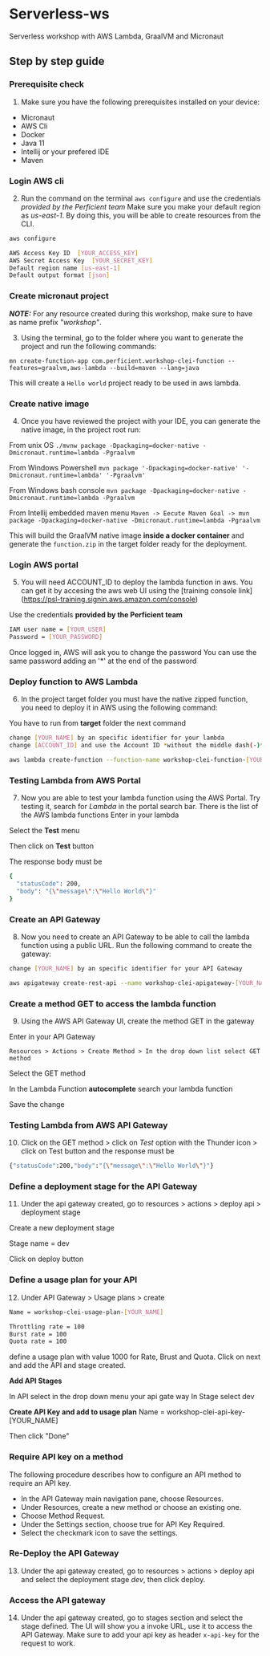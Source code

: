 # Serverless-ws
Serverless workshop with AWS Lambda, GraalVM and Micronaut

## Step by step guide

### Prerequisite check

1. Make sure you have the following prerequisites installed on your device:
- Micronaut
- AWS Cli
- Docker
- Java 11
- Intellij or your prefered IDE
- Maven

### Login AWS cli

2. Run the command on the terminal `aws configure` and use the credentials *provided by the Perficient team*
Make sure you make your default region as *us-east-1*. By doing this, you will be able to create resources from the CLI.

```bash
aws configure

AWS Access Key ID  [YOUR_ACCESS_KEY]
AWS Secret Access Key  [YOUR_SECRET_KEY] 
Default region name [us-east-1]
Default output format [json]
```

### Create micronaut project

**_NOTE:_** For any resource created during this workshop, make sure to have as name prefix *"workshop"*.

3. Using the terminal, go to the folder where you want to generate the project and run the following commands:

`mn create-function-app com.perficient.workshop-clei-function --features=graalvm,aws-lambda --build=maven --lang=java`

This will create a `Hello world` project ready to be used in aws lambda.

### Create native image

4. Once you have reviewed the project with your IDE, you can generate the native image, in the project root run:

From unix OS
`./mvnw package -Dpackaging=docker-native -Dmicronaut.runtime=lambda -Pgraalvm`

From Windows Powershell
`mvn package '-Dpackaging=docker-native' '-Dmicronaut.runtime=lambda' '-Pgraalvm'`

From Windows bash console
`mvn package -Dpackaging=docker-native -Dmicronaut.runtime=lambda -Pgraalvm`

From Intellij embedded maven menu
`Maven -> Eecute Maven Goal -> mvn package -Dpackaging=docker-native -Dmicronaut.runtime=lambda -Pgraalvm`

This will build the GraalVM native image **inside a docker container** and generate the `function.zip` in the target folder ready for the deployment.

### Login AWS portal

5.  You will need ACCOUNT_ID to deploy the lambda function in aws. You can get it by accesing the aws web UI using the [training console link]
(https://psl-training.signin.aws.amazon.com/console)

Use the credentials **provided by the Perficient team**

```bash
IAM user name = [YOUR_USER]
Password = [YOUR_PASSWORD]
```

Once logged in, AWS will ask you to change the password
You can use the same password adding an '*' at the end of the password

### Deploy function to AWS Lambda

6. In the project target folder you must have the native zipped function, you need to deploy it in AWS using the following command:

You have to run from **target** folder the next command

```bash
change [YOUR_NAME] by an specific identifier for your lambda
change [ACCOUNT_ID] and use the Account ID *without the middle dash(-)* from the portal menu in the user top right corner

aws lambda create-function --function-name workshop-clei-function-[YOUR_NAME] --runtime provided.al2 --zip-file fileb://target/function.zip --handler com.perficient.FunctionRequestHandler --role "arn:aws:iam::[ACCOUNT_ID]:role/lambda-fn-one-role"
```

### Testing Lambda from AWS Portal

7. Now you are able to test your lambda function using the AWS Portal. Try testing it, search for *Lambda* in the portal search bar.
There is the list of the AWS lambda functions
Enter in your lambda

Select the **Test** menu

Then click on **Test** button

The response body must be

```bash
{
  "statusCode": 200,
  "body": "{\"message\":\"Hello World\"}"
}
```

### Create an API Gateway

8. Now you need to create an API Gateway to be able to call the lambda function using a public URL. Run the following command to create the gateway:

```bash
change [YOUR_NAME] by an specific identifier for your API Gateway

aws apigateway create-rest-api --name workshop-clei-apigateway-[YOUR_NAME] --region us-east-1
```

### Create a method GET to access the lambda function

9. Using the AWS API Gateway UI, create the method GET in the gateway 

Enter in your API Gateway

`Resources > Actions > Create Method > In the drop down list select GET method`

Select the GET method

In the Lambda Function **autocomplete** search your lambda function

Save the change

### Testing Lambda from AWS API Gateway

10. Click on the GET method > click on *Test* option with the Thunder icon > click on Test button and the response must be

```bash
{"statusCode":200,"body":"{\"message\":\"Hello World\"}"}
```

### Define a deployment stage for the API Gateway

11. Under the api gateway created, go to resources > actions > deploy api > deployment stage

Create a new deployment stage

Stage name = dev

Click on deploy button

### Define a usage plan for your API

12. Under API Gateway > Usage plans > create 

```bash
Name = workshop-clei-usage-plan-[YOUR_NAME]

Throttling rate = 100
Burst rate = 100
Quota rate = 100
```
define a usage plan with value 1000 for Rate, Brust and Quota. Click on next and add the API and stage created.

**Add API Stages**

In API select in the drop down menu your api gate way
In Stage select dev


**Create API Key and add to usage plan**
 Name = workshop-clei-api-key-[YOUR_NAME]
 
 Then click "Done"
 
### Require API key on a method

The following procedure describes how to configure an API method to require an API key.

- In the API Gateway main navigation pane, choose Resources.
- Under Resources, create a new method or choose an existing one.
- Choose Method Request.
- Under the Settings section, choose true for API Key Required.
- Select the checkmark icon to save the settings.

### Re-Deploy the API Gateway

13. Under the api gateway created, go to resources > actions > deploy api and select the deployment stage *dev*, then click deploy.

### Access the API gateway

14. Under the api gateway created, go to stages section and select the stage defined. The UI will show you a invoke URL, use it to access the API Gateway. Make sure to add your api key as header `x-api-key` for the request to work.

